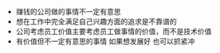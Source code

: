 - 赚钱的公司做的事情不一定有意思  
- 想在工作中完全满足自己兴趣方面的追求是不靠谱的  
- 公司考虑员工价值主要考虑员工做事情的价值，而不是技术价值  
- 有价值但不一定有意思的事情 如果想发展好 也可以抓紧冲  